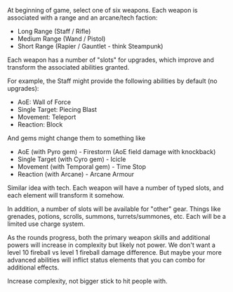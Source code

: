 At beginning of game, select one of six weapons. Each weapon is associated with a range and an arcane/tech faction:

- Long Range (Staff / Rifle)
- Medium Range (Wand / Pistol)
- Short Range (Rapier / Gauntlet - think Steampunk)

Each weapon has a number of "slots" for upgrades, which improve and transform the associated abilities granted. 

For example, the Staff might provide the following abilities by default (no upgrades):

- AoE: Wall of Force
- Single Target: Piecing Blast
- Movement: Teleport
- Reaction: Block

And gems might change them to something like

- AoE (with Pyro gem) - Firestorm (AoE field damage with knockback)
- Single Target (with Cyro gem) - Icicle
- Movement (with Temporal gem) - Time Stop
- Reaction (with Arcane) - Arcane Armour

Similar idea with tech. Each weapon will have a number of typed slots, and each element will transform it somehow.

In addition, a number of slots will be available for "other" gear. Things like grenades, potions, scrolls, summons, turrets/summones, etc. Each will be a limited use charge system.

As the rounds progress, both the primary weapon skills and additional powers will increase in complexity but likely not power. We don't want a level 10 fireball vs level 1 fireball damage difference. But maybe your more advanced abilities will inflict status elements that you can combo for additional effects. 

Increase complexity, not bigger stick to hit people with.